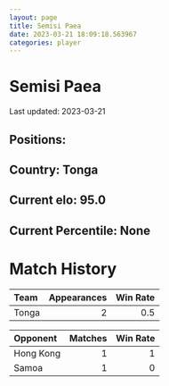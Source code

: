 ```yaml
---  
layout: page  
title: Semisi Paea  
date: 2023-03-21 18:09:18.563967  
categories: player  
---
```

# Semisi Paea


Last updated: 2023-03-21
## Positions: 

## Country: Tonga

## Current elo: 95.0

## Current Percentile: None

# Match History


| Team   |   Appearances |   Win Rate |
|:-------|--------------:|-----------:|
| Tonga  |             2 |        0.5 |

| Opponent   |   Matches |   Win Rate |
|:-----------|----------:|-----------:|
| Hong Kong  |         1 |          1 |
| Samoa      |         1 |          0 |